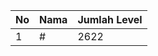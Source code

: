 | No | Nama            | Jumlah Level |
|----|-----------------|--------------|
| 1  | #    |    2622        |
